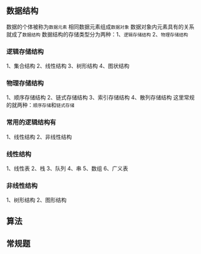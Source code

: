 ## 数据结构
数据的个体被称为`数据元素` 相同数据元素组成`数据对象` 数据对象内元素具有的关系就成了`数据结构`
数据结构的存储类型分为两种：1、`逻辑存储结构` 2、`物理存储结构`
### 逻辑存储结构
1、集合结构
2、线性结构
3、树形结构
4、图状结构
### 物理存储结构
1、顺序存储结构
2、链式存储结构
3、索引存储结构
4、散列存储结构
这里常规的就两种：`顺序存储`和`链式存储`

### 常用的逻辑结构有
1、线性结构
2、非线性结构

### 线性结构
1、线性表
2、栈
3、队列
4、串
5、数组
6、广义表
### 非线性结构
1、树形结构
2、图形结构
## 算法

## 常规题
